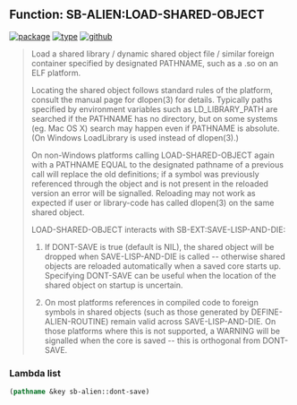 ## Function: SB-ALIEN:LOAD-SHARED-OBJECT
[![package](https://img.shields.io/badge/Package-SB--ALIEN-5f9ea0.svg?style=social&colorA=999999)](../) [![type](https://img.shields.io/badge/Type-Function-5f9ea0.svg?style=social&colorA=999999)](../#function) [![github](https://img.shields.io/badge/GitHub-View_the_source-5f9ea0.svg?style=social&colorA=999999&logo=github)](https://github.com/sbcl/sbcl/blob/master/src/code/foreign-load.lisp/) 

> Load a shared library / dynamic shared object file / similar foreign
> container specified by designated PATHNAME, such as a .so on an ELF platform.
> 
> Locating the shared object follows standard rules of the platform, consult the
> manual page for dlopen(3) for details. Typically paths specified by
> environment variables such as LD_LIBRARY_PATH are searched if the PATHNAME has
> no directory, but on some systems (eg. Mac OS X) search may happen even if
> PATHNAME is absolute. (On Windows LoadLibrary is used instead of dlopen(3).)
> 
> On non-Windows platforms calling LOAD-SHARED-OBJECT again with a PATHNAME
> EQUAL to the designated pathname of a previous call will replace the old
> definitions; if a symbol was previously referenced through the object and
> is not present in the reloaded version an error will be signalled. Reloading
> may not work as expected if user or library-code has called dlopen(3) on the
> same shared object.
> 
> LOAD-SHARED-OBJECT interacts with SB-EXT:SAVE-LISP-AND-DIE:
> 
> 1. If DONT-SAVE is true (default is NIL), the shared object will be dropped
> when SAVE-LISP-AND-DIE is called -- otherwise shared objects are reloaded
> automatically when a saved core starts up. Specifying DONT-SAVE can be useful
> when the location of the shared object on startup is uncertain.
> 
> 2. On most platforms references in compiled code to foreign symbols in shared
> objects (such as those generated by DEFINE-ALIEN-ROUTINE) remain valid across
> SAVE-LISP-AND-DIE. On those platforms where this is not supported, a WARNING
> will be signalled when the core is saved -- this is orthogonal from DONT-SAVE.

### Lambda list
```cl
(pathname &key sb-alien::dont-save)
```
